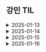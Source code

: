## 강민 TIL

<details>
<summary>2025-01-13</summary>
<div markdown="1">

                        
- Jira의 사용법에 대해 배웠다.
- 프롬프트 엔지니어링에 대해 더 깊이 파보는 중...

</div>
</details>

<details>
<summary>2025-01-14</summary>
<div markdown="1">

#### python으로 영어 -> 한글 번역

```
pip install googletrans==4.0.0-rc1
```
```
from googletrans import Translator

def translate_text():
    translator = Translator()
    result = translator.translate("""text""", dest='en')
    print(result.text)

translate_text()
```

</div>
</details>

<details>
<summary>2025-01-15</summary>
<div markdown="1">

#### 이미지를 32bit로 생성하기
- 파이썬 이미지 처리 라이브러리 PIL 설치
```
pip install pillow
```
```
from PIL import Image, ImageDraw
import numpy as np

# 이미지 파일 경로
image_path = "이미지 파일 경로로" 

# 이미지 로드 및 32x32 픽셀화
grid_size = 32  # 격자 크기 (32x32 픽셀)
original_image = Image.open(image_path).convert("RGBA")
small_image = original_image.resize((grid_size, grid_size), Image.Resampling.NEAREST)

# 결과 이미지 크기 계산
cell_size = 70  # 각 격자의 크기 
output_size = grid_size * cell_size
output_image = Image.new("RGBA", (output_size, output_size), (255, 255, 255, 255))
draw = ImageDraw.Draw(output_image)

# 격자와 픽셀 색상 그리기
for y in range(grid_size):
    for x in range(grid_size):
        color = tuple(small_image.getpixel((x, y)))  # 픽셀 색상 추출 (RGBA)
        # 격자 셀에 색상 채우기
        draw.rectangle(
            [
                (x * cell_size, y * cell_size),
                ((x + 1) * cell_size - 1, (y + 1) * cell_size - 1),
            ],
            fill=color,
        )
        # 격자선 그리기
        draw.rectangle(
            [
                (x * cell_size, y * cell_size),
                ((x + 1) * cell_size - 1, (y + 1) * cell_size - 1),
            ],
            outline=(200, 200, 200, 255),  # 회색 격자선
        )

# 결과 이미지를 RGB로 변환
rgb_output_image = output_image.convert("RGB")

# 결과 이미지 저장 경로
output_image_path = "결과 이미지 경로로"
# 이미지 저장
rgb_output_image.save(output_image_path)
output_image_path
```

#### 이미지 배경 제거
- 이미지 배경 제거를 위한 rembg 라이브러리 설치
```
pip install rembg
```
```
from rembg import remove
from PIL import Image

input = Image.open("이미지 경로") # load image
output = remove(input) # remove background
output.save("결과 이미지 경로") # save image
```
- 코드 실행 시 이미지 배경 제거와 같은 작업에 사용되는 딥러닝 기반 세그멘테이션 모델인 u2net이 자동 다운로드


- 배경 있는 이미지 배경 제거 후 32bit로 생성하기
```
from PIL import Image, ImageDraw
from rembg import remove
import numpy as np

# 이미지 파일 경로
image_path = "이미지 파일 경로로" 

# 이미지 로드 및 32x32 픽셀화
grid_size = 32 
input = Image.open(image_path) 
output = remove(input)
original_image = output.convert("RGBA")
small_image = original_image.resize((grid_size, grid_size), Image.Resampling.NEAREST)

# 결과 이미지 크기 계산
cell_size = 70 
output_size = grid_size * cell_size
output_image = Image.new("RGBA", (output_size, output_size), (255, 255, 255, 255))
draw = ImageDraw.Draw(output_image)

# 격자와 픽셀 색상 그리기
for y in range(grid_size):
    for x in range(grid_size):
        color = tuple(small_image.getpixel((x, y)))  # 픽셀 색상 추출 (RGBA)
        # 격자 셀에 색상 채우기
        draw.rectangle(
            [
                (x * cell_size, y * cell_size),
                ((x + 1) * cell_size - 1, (y + 1) * cell_size - 1),
            ],
            fill=color,
        )
        # 격자선 그리기
        draw.rectangle(
            [
                (x * cell_size, y * cell_size),
                ((x + 1) * cell_size - 1, (y + 1) * cell_size - 1),
            ],
            outline=(200, 200, 200, 255),  # 회색 격자선
        )

# 결과 이미지를 RGB로 변환
rgb_output_image = output_image.convert("RGB")

# 결과 이미지 저장 경로
output_image_path = "결과 이미지 경로로"
# 이미지 저장
rgb_output_image.save(output_image_path)
output_image_path
```

</div>
</details>

<details>
<summary>2025-01-16</summary>
<div markdown="1">
## RGB vs RGBA

### RGB

- Red Green Blue의 약어
- (255,255,255) 이런 형식으로 나타남
### RGBA

- RGB에 투명도 개념인 alpha를 추가한 것
- (255,0,0,0.5) 이면 투명도가 0.5인 빨간색
</div>
</details>




